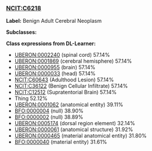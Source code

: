 
### [NCIT:C6218](http://purl.obolibrary.org/obo/NCIT_C6218)
**Label:** Benign Adult Cerebral Neoplasm

**Subclasses:** 

**Class expressions from DL-Learner:**

- [UBERON:0002240](http://purl.obolibrary.org/obo/UBERON_0002240) (spinal cord) 57.14%
- [UBERON:0001869](http://purl.obolibrary.org/obo/UBERON_0001869) (cerebral hemisphere) 57.14%
- [UBERON:0000955](http://purl.obolibrary.org/obo/UBERON_0000955) (brain) 57.14%
- [UBERON:0000033](http://purl.obolibrary.org/obo/UBERON_0000033) (head) 57.14%
- [NCIT:C60643](http://purl.obolibrary.org/obo/NCIT_C60643) (Adulthood Lesion) 57.14%
- [NCIT:C36122](http://purl.obolibrary.org/obo/NCIT_C36122) (Benign Cellular Infiltrate) 57.14%
- [NCIT:C12512](http://purl.obolibrary.org/obo/NCIT_C12512) (Supratentorial Brain) 57.14%
- Thing 52.12%
- [UBERON:0001062](http://purl.obolibrary.org/obo/UBERON_0001062) (anatomical entity) 39.11%
- [BFO:0000004](http://purl.obolibrary.org/obo/BFO_0000004) (null) 38.90%
- [BFO:0000002](http://purl.obolibrary.org/obo/BFO_0000002) (null) 38.89%
- [UBERON:0005174](http://purl.obolibrary.org/obo/UBERON_0005174) (dorsal region element) 32.14%
- [UBERON:0000061](http://purl.obolibrary.org/obo/UBERON_0000061) (anatomical structure) 31.92%
- [UBERON:0000465](http://purl.obolibrary.org/obo/UBERON_0000465) (material anatomical entity) 31.80%
- [BFO:0000040](http://purl.obolibrary.org/obo/BFO_0000040) (material entity) 31.61%


